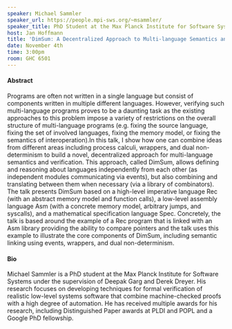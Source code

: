 ```yaml
---
speaker: Michael Sammler
speaker_url: https://people.mpi-sws.org/~msammler/
speaker_title: PhD Student at the Max Planck Institute for Software Systems and Saarland Informatics Campus
host: Jan Hoffmann
title: 'DimSum: A Decentralized Approach to Multi-language Semantics and Verification'
date: November 4th
time: 3:00pm
room: GHC 6501
---
```


#### Abstract
Programs are often not written in a single language but consist of components written in multiple different languages. However, verifying such multi-language programs proves to be a daunting task as the existing approaches to this problem impose a variety of restrictions on the overall structure of multi-language programs (e.g. fixing the source language, fixing the set of involved languages, fixing the memory model, or fixing the semantics of interoperation).In this talk, I show how one can combine ideas from different areas including process calculi, wrappers, and dual non-determinism to build a novel, decentralized approach for multi-language semantics and verification. This approach, called DimSum, allows defining and reasoning about languages independently from each other (as independent modules communicating via events), but also combining and translating between them when necessary (via a library of combinators). The talk presents DimSum based on a high-level imperative language Rec (with an abstract memory model and function calls), a low-level assembly language Asm (with a concrete memory model, arbitrary jumps, and syscalls), and a mathematical specification language Spec. Concretely, the talk is based around the example of a Rec program that is linked with an Asm library providing the ability to compare pointers and the talk uses this example to illustrate the core components of DimSum, including semantic linking using events, wrappers, and dual non-determinism.

#### Bio

Michael Sammler is a PhD student at the Max Planck Institute for Software Systems under the supervision of Deepak Garg and Derek Dreyer. His research focuses on developing techniques for formal verification of realistic low-level systems software that combine machine-checked proofs with a high degree of automation. He has received multiple awards for his research, including Distinguished Paper awards at PLDI and POPL and a Google PhD fellowship.
